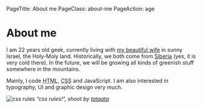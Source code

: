 PageTitle: About me
PageClass: about-me 
PageAction: age

# About me

I am <span class="years-age">22 years</span> old geek, currently living with [my beautiful wife](http://www.flickr.com/photos/tataata/4356139052/) in sunny Israel, the Holy-Moly land. Historically, we both come from [Siberia](http://goo.gl/maps/88n9) (yes, it is very cold there). In the future, we will be growing all kinds of greenish stuff somewhere in the mountains.

Mainly, I code <abbr title="HyperText Markup Language">HTML</abbr>, <abbr title="Cascading Style Sheets">CSS</abbr> and JavaScript. I am also interested in typography, UI and graphic design very much.

<p class="about-me-image">
    <img src="/attachments/css_rules.jpg" alt="css rules">
    <em>“css rules!”, shoot by <a href="http://flickr.com/photos/tataata/">tataata</a></em>
</p>